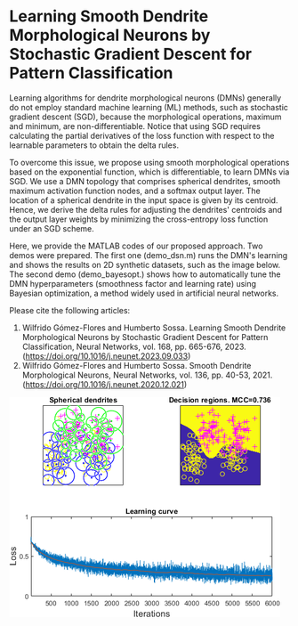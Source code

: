 # Learning Smooth Dendrite Morphological Neurons by Stochastic Gradient Descent for Pattern Classification

Learning algorithms for dendrite morphological neurons (DMNs) generally do not employ standard machine learning (ML) methods, such as stochastic gradient descent (SGD), because the morphological operations, maximum and minimum, are non-differentiable. Notice that using SGD requires calculating the partial derivatives of the loss function with respect to the learnable parameters to obtain the delta rules.

To overcome this issue, we propose using smooth morphological operations based on the exponential function, which is differentiable, to learn DMNs via SGD. We use a DMN topology that comprises spherical dendrites, smooth maximum activation function nodes, and a softmax output layer. The location of a spherical dendrite in the input space is given by its centroid. Hence, we derive the delta rules for adjusting the dendrites' centroids and the output layer weights by minimizing the cross-entropy loss function under an SGD scheme.

Here, we provide the MATLAB codes of our proposed approach. Two demos were prepared. The first one (demo_dsn.m) runs the DMN's learning and shows the results on 2D synthetic datasets, such as the image below. The second demo (demo_bayesopt.) shows how to automatically tune the DMN hyperparameters (smoothness factor and learning rate) using Bayesian optimization, a method widely used in artificial neural networks.

Please cite the following articles:
1. Wilfrido Gómez-Flores and Humberto Sossa. Learning Smooth Dendrite Morphological Neurons by Stochastic Gradient Descent for Pattern Classification, Neural Networks, vol. 168, pp. 665-676, 2023. (https://doi.org/10.1016/j.neunet.2023.09.033)
2. Wilfrido Gómez-Flores and Humberto Sossa. Smooth Dendrite Morphological Neurons, Neural Networks, vol. 136, pp. 40-53, 2021. (https://doi.org/10.1016/j.neunet.2020.12.021)


![picture alt](https://github.com/wgomezf/DMN_SGD/blob/main/dsn.png "DSN")
